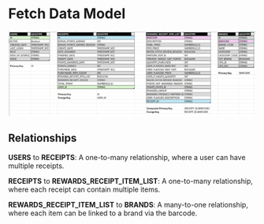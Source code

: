 # Fetch Data Model 

![image](https://github.com/emena6558/Fetch/blob/main/images/Data_Model.png)

## Relationships

**USERS** to **RECEIPTS**:
A one-to-many relationship, where a user can have multiple receipts.

**RECEIPTS** to **REWARDS_RECEIPT_ITEM_LIST**:
A one-to-many relationship, where each receipt can contain multiple items.

**REWARDS_RECEIPT_ITEM_LIST** to **BRANDS**:
A many-to-one relationship, where each item can be linked to a brand via the barcode.
